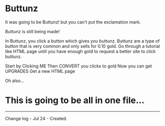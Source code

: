 # Buttunz
It was going to be Buttunz! but you can't put the exclamation mark.

Buttunz is still being made!

In Buttunz, you click a button which gives you buttunz. Buttunz are a type of button that is very common and only sells for 0.10 gold.
Go through a tutorial like HTML page until you have enough gold to request a better site to click buttunz.


Start by Clicking ME
Then CONVERT you clicks to gold
Now you can get UPGRADES
Get a new HTML page

Oh also...
# This is going to be all in one file...

-----------------------------------
Change log -
Jul 24 - Created.
